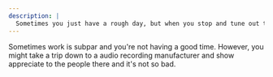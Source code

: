 ```yaml
---
description: |
  Sometimes you just have a rough day, but when you stop and tune out the noise you might find a good day.
---
```


Sometimes work is subpar and you're not having a good time. However, you might take a trip down to a audio recording manufacturer and show appreciate to the people there and it's not so bad.

